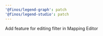 ```yaml
---
'@finos/legend-graph': patch
'@finos/legend-studio': patch
---
```


Add feature for editing filter in Mapping Editor
